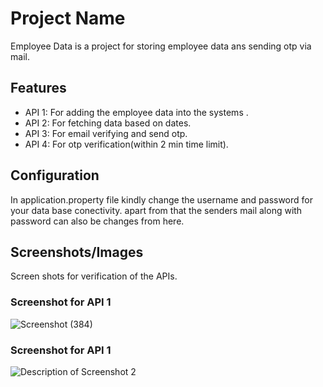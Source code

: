 # Project Name

Employee Data is a project for storing employee data ans sending otp via mail.

## Features

- API 1: For adding the employee data into the systems .
- API 2: For fetching data based on dates.
- API 3: For email verifying and send otp.
- API 4: For otp verification(within 2 min time limit).

## Configuration

In application.property file kindly change the username and password for your data base conectivity.
apart from that the senders mail along with password can also be changes from here.

## Screenshots/Images

Screen shots for verification of the APIs.

### Screenshot for API 1
![Screenshot (384)](https://github.com/ShreyansJain24/EmployeeData/assets/74522896/f7fa5c4e-7198-497b-bff3-d1599d7f2686)

### Screenshot for API 1
![Description of Screenshot 2](/path/to/screenshot2.png)





